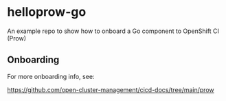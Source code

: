 # helloprow-go

An example repo to show how to onboard a Go component to OpenShift CI (Prow)

## Onboarding

For more onboarding info, see:

<https://github.com/open-cluster-management/cicd-docs/tree/main/prow>
